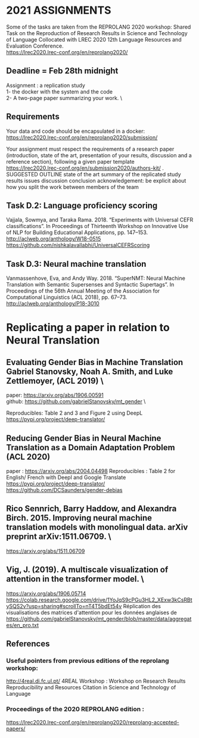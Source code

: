 # 2021 ASSIGNMENTS


Some of the tasks are taken from the REPROLANG 2020 workshop: Shared Task on the Reproduction of Research Results in Science and Technology of Language
Collocated with LREC 2020 12th Language Resources and Evaluation Conference. \
<https://lrec2020.lrec-conf.org/en/reprolang2020/>



## Deadline = Feb 28th midnight
Assignment : a replication study \
1- the docker with the system and the code \
2- A two-page paper summarizing your work. \ 

## Requirements
Your data and code should be encapsulated in a docker: \
<https://lrec2020.lrec-conf.org/en/reprolang2020/submission/>

Your assignment must respect the requirements of a research paper (introduction, state of the art, presentation of your results, discussion and a reference section), following a given paper template \
<https://lrec2020.lrec-conf.org/en/submission2020/authors-kit/> .   
SUGGESTED OUTLINE
state of the art
summary of the replicated study
results
issues
discussion
conclusion
acknowledgement: be explicit about how you split the work between members of the team 



## Task D.2: Language proficiency scoring
Vajjala, Sowmya, and Taraka Rama. 2018. “Experiments with Universal CEFR classifications”. In Proceedings of Thirteenth Workshop on Innovative Use of NLP for Building Educational Applications, pp. 147–153.
<http://aclweb.org/anthology/W18-0515>  \
<https://github.com/nishkalavallabhi/UniversalCEFRScoring>

## Task D.3: Neural machine translation
Vanmassenhove, Eva, and Andy Way. 2018. “SuperNMT: Neural Machine Translation with Semantic Supersenses and Syntactic Supertags”. In Proceedings of the 56th Annual Meeting of the Association for Computational Linguistics (ACL 2018), pp. 67–73. \
<http://aclweb.org/anthology/P18-3010>


# Replicating a paper in relation to Neural Translation

##  Evaluating Gender Bias in Machine Translation Gabriel Stanovsky, Noah A. Smith, and Luke Zettlemoyer, (ACL 2019) \
paper: <https://arxiv.org/abs/1906.00591> \
github:  <https://github.com/gabrielStanovsky/mt_gender> \

Reproducibles: Table 2 and 3 and Figure 2 using DeepL \
<https://pypi.org/project/deep-translator/> 


## Reducing Gender Bias in Neural Machine Translation as a Domain Adaptation Problem (ACL 2020) 
paper : <https://arxiv.org/abs/2004.04498>
Reproducibles : Table 2 for English/ French with Deepl and Google Translate
<https://pypi.org/project/deep-translator/> \
<https://github.com/DCSaunders/gender-debias>  


## Rico Sennrich, Barry Haddow, and Alexandra Birch. 2015. Improving neural machine translation models with monolingual data. arXiv preprint arXiv:1511.06709. \
<https://arxiv.org/abs/1511.06709>


## Vig, J. (2019). A multiscale visualization of attention in the transformer model. \  
<https://arxiv.org/abs/1906.05714> \
<https://colab.research.google.com/drive/1YoJqS9cPGu3HL2_XExw3kCsRBtySQS2v?usp=sharing#scrollTo=nT4T5bdEt54v>
Réplication des visualisations des matrices d'attention pour les données anglaises de 
<https://github.com/gabrielStanovsky/mt_gender/blob/master/data/aggregates/en_pro.txt>



## References
### Useful pointers from previous editions of the reprolang workshop: 
<http://4real.di.fc.ul.pt/> 4REAL Workshop : Workshop on Research Results Reproducibility and Resources Citation in Science and Technology of Language

### Proceedings of the 2020 REPROLANG edition :
<https://lrec2020.lrec-conf.org/en/reprolang2020/reprolang-accepted-papers/>










